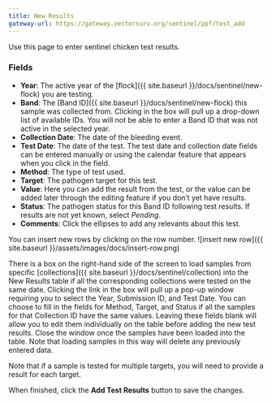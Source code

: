 ```yaml
---
title: New Results
gateway-url: https://gateway.vectorsurv.org/sentinel/ppf/test_add
---
```


Use this page to enter sentinel chicken test results.

### Fields

- **Year**: The active year of the [flock]({{ site.baseurl }}/docs/sentinel/new-flock) you are testing.
- **Band**: The [Band ID]({{ site.baseurl }}/docs/sentinel/new-flock) this sample was collected from. Clicking in the box will pull up a drop-down list of available IDs. You will not be able to enter a Band ID that was not active in the selected year.
- **Collection Date**: The date of the bleeding event.
- **Test Date**: The date of the test. The test date and collection date fields can be entered manually or using the calendar feature that appears when you click in the field.
- **Method**: The type of test used.
- **Target**: The pathogen target for this test.
- **Value**: Here you can add the result from the test, or the value can be added later through the editing feature if you don’t yet have results.
- **Status**: The pathogen status for this Band ID following test results. If results are not yet known, select _Pending_.
- **Comments**: Click the ellipses to add any relevants about this test.

You can insert new rows by clicking on the row number.
![insert new row]({{ site.baseurl }}/assets/images/docs/insert-row.png)

There is a box on the right-hand side of the screen to load samples from specific [collections]({{ site.baseurl }}/docs/sentinel/collection) into the New Results table if all the corresponding collections were tested on the same date. Clicking the link in the box will pull up a pop-up window requiring you to select the Year, Submission ID, and Test Date. You can choose to fill in the fields for Method, Target, and Status if all the samples for that Collection ID have the same values. Leaving these fields blank will allow you to edit them individually on the table before adding the new test results. Close the window once the samples have been loaded into the table. Note that loading samples in this way will delete any previously entered data.

Note that if a sample is tested for multiple targets, you will need to provide a result for each target.

When finished, click the **Add Test Results** button to save the changes.
